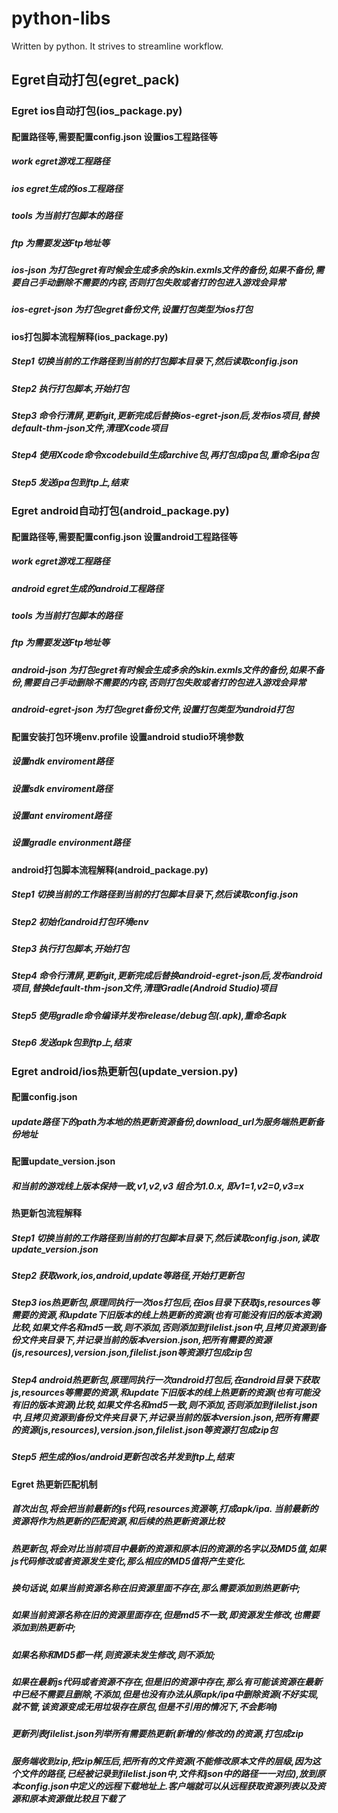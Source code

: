 # python-libs
Written by python. It strives to streamline workflow.

## Egret自动打包(egret_pack)
### Egret ios自动打包(ios_package.py)
#### 配置路径等,需要配置config.json 设置ios工程路径等
##### work egret游戏工程路径
##### ios egret生成的ios工程路径
##### tools 为当前打包脚本的路径
##### ftp 为需要发送Ftp地址等
##### ios-json 为打包egret有时候会生成多余的skin.exmls文件的备份,如果不备份,需要自己手动删除不需要的内容,否则打包失败或者打的包进入游戏会异常
##### ios-egret-json 为打包egret备份文件,设置打包类型为ios打包
#### ios打包脚本流程解释(ios_package.py)
##### Step1 切换当前的工作路径到当前的打包脚本目录下,然后读取config.json
##### Step2 执行打包脚本,开始打包
##### Step3 命令行清屏,更新git,更新完成后替换ios-egret-json后,发布ios项目,替换default-thm-json文件,清理Xcode项目
##### Step4 使用Xcode命令xcodebuild生成archive包,再打包成ipa包,重命名ipa包
##### Step5 发送ipa包到ftp上,结束

### Egret android自动打包(android_package.py)
#### 配置路径等,需要配置config.json 设置android工程路径等
##### work egret游戏工程路径
##### android egret生成的android工程路径
##### tools 为当前打包脚本的路径
##### ftp 为需要发送Ftp地址等
##### android-json 为打包egret有时候会生成多余的skin.exmls文件的备份,如果不备份,需要自己手动删除不需要的内容,否则打包失败或者打的包进入游戏会异常
##### android-egret-json 为打包egret备份文件,设置打包类型为android打包
#### 配置安装打包环境env.profile 设置android studio环境参数
##### 设置ndk enviroment路径
##### 设置sdk enviroment路径
##### 设置ant enviroment路径
##### 设置gradle environment路径
#### android打包脚本流程解释(android_package.py)
##### Step1 切换当前的工作路径到当前的打包脚本目录下,然后读取config.json
##### Step2 初始化android打包环境env
##### Step3 执行打包脚本,开始打包
##### Step4 命令行清屏,更新git,更新完成后替换android-egret-json后,发布android项目,替换default-thm-json文件,清理Gradle(Android Studio)项目
##### Step5 使用gradle命令编译并发布release/debug包(.apk),重命名apk
##### Step6 发送apk包到ftp上,结束

### Egret android/ios热更新包(update_version.py)
#### 配置config.json
##### update路径下的path为本地的热更新资源备份,download_url为服务端热更新备份地址
#### 配置update_version.json
##### 和当前的游戏线上版本保持一致,v1,v2,v3 组合为1.0.x, 即v1=1,v2=0,v3=x
#### 热更新包流程解释
##### Step1 切换当前的工作路径到当前的打包脚本目录下,然后读取config.json,读取update_version.json
##### Step2 获取work,ios,android,update等路径,开始打更新包
##### Step3 ios热更新包,原理同执行一次ios打包后,在ios目录下获取js,resources等需要的资源,和update下旧版本的线上热更新的资源(也有可能没有旧的版本资源)比较,如果文件名和md5一致,则不添加,否则添加到filelist.json中,且拷贝资源到备份文件夹目录下,并记录当前的版本version.json,把所有需要的资源(js,resources),version.json,filelist.json等资源打包成zip包
##### Step4 android热更新包,原理同执行一次android打包后,在android目录下获取js,resources等需要的资源,和update下旧版本的线上热更新的资源(也有可能没有旧的版本资源)比较,如果文件名和md5一致,则不添加,否则添加到filelist.json中,且拷贝资源到备份文件夹目录下,并记录当前的版本version.json,把所有需要的资源(js,resources),version.json,filelist.json等资源打包成zip包
##### Step5 把生成的ios/android更新包改名并发到ftp上,结束
#### Egret 热更新匹配机制
##### 首次出包,将会把当前最新的js代码,resources资源等,打成apk/ipa. 当前最新的资源将作为热更新的匹配资源,和后续的热更新资源比较
##### 热更新包,将会对比当前项目中最新的资源和原本旧的资源的名字以及MD5值,如果js代码修改或者资源发生变化,那么相应的MD5值将产生变化.
##### 换句话说,如果当前资源名称在旧资源里面不存在,那么需要添加到热更新中;
##### 如果当前资源名称在旧的资源里面存在,但是md5不一致,即资源发生修改,也需要添加到热更新中;
##### 如果名称和MD5都一样,则资源未发生修改,则不添加;
##### 如果在最新js代码或者资源不存在,但是旧的资源中存在,那么有可能该资源在最新中已经不需要且删除,不添加,但是也没有办法从原apk/ipa中删除资源(不好实现,就不管,该资源变成无用垃圾存在原包,但是不引用的情况下,不会影响)
##### 更新列表filelist.json列举所有需要热更新(新增的/修改的)的资源,打包成zip
##### 服务端收到zip,把zip解压后,把所有的文件资源(不能修改原本文件的层级,因为这个文件的路径,已经被记录到filelist.json中,文件和json中的路径一一对应),放到原本config.json中定义的远程下载地址上.客户端就可以从远程获取资源列表以及资源和原本资源做比较且下载了